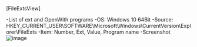 [FileExtsView]

-List of ext and OpenWith programs
-OS: Windows 10 64Bit
-Source: HKEY_CURRENT_USER\SOFTWARE\Microsoft\Windows\CurrentVersion\Explorer\FileExts
-Item: Number, Ext, Value, Program name
-Screenshot  
![image](https://user-images.githubusercontent.com/69110090/94358509-935bbc80-00dc-11eb-94d6-a79845b9b0d5.png)
